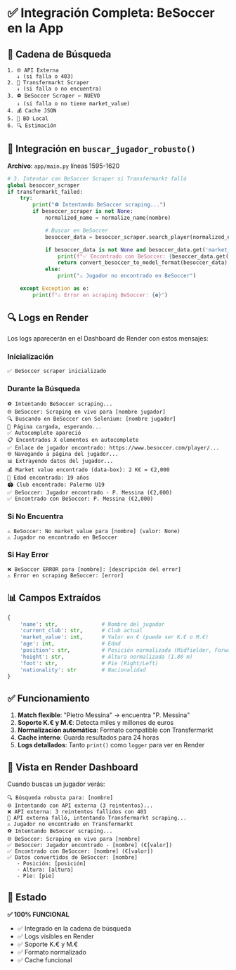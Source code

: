 # ✅ Integración Completa: BeSoccer en la App

## 🎯 Cadena de Búsqueda

```
1. 🌐 API Externa
   ↓ (si falla o 403)
2. 📡 Transfermarkt Scraper
   ↓ (si falla o no encuentra)
3. ⚽ BeSoccer Scraper ← NUEVO
   ↓ (si falla o no tiene market_value)
4. 💰 Cache JSON
5. 💾 BD Local
6. 🔍 Estimación
```

## 📍 Integración en `buscar_jugador_robusto()`

**Archivo**: `app/main.py` líneas 1595-1620

```python
# 3. Intentar con BeSoccer Scraper si Transfermarkt falló
global besoccer_scraper
if transfermarkt_failed:
    try:
        print("⚽ Intentando BeSoccer scraping...")
        if besoccer_scraper is not None:
            normalized_name = normalize_name(nombre)

            # Buscar en BeSoccer
            besoccer_data = besoccer_scraper.search_player(normalized_name)

            if besoccer_data is not None and besoccer_data.get('market_value', 0) > 0:
                print(f"✅ Encontrado con BeSoccer: {besoccer_data.get('name', 'N/A')} (€{besoccer_data.get('market_value', 0):,.0f})")
                return convert_besoccer_to_model_format(besoccer_data)
            else:
                print("⚠️ Jugador no encontrado en BeSoccer")

    except Exception as e:
        print(f"⚠️ Error en scraping BeSoccer: {e}")
```

## 🔍 Logs en Render

Los logs aparecerán en el Dashboard de Render con estos mensajes:

### Inicialización

```
✅ BeSoccer scraper inicializado
```

### Durante la Búsqueda

```
⚽ Intentando BeSoccer scraping...
🌐 BeSoccer: Scraping en vivo para [nombre jugador]
🔍 Buscando en BeSoccer con Selenium: [nombre jugador]
📄 Página cargada, esperando...
✅ Autocomplete apareció
📋 Encontrados X elementos en autocomplete
✅ Enlace de jugador encontrado: https://www.besoccer.com/player/...
🌐 Navegando a página del jugador...
📊 Extrayendo datos del jugador...
💰 Market value encontrado (data-box): 2 K€ = €2,000
👤 Edad encontrada: 19 años
🏟️ Club encontrado: Palermo U19
✅ BeSoccer: Jugador encontrado - P. Messina (€2,000)
✅ Encontrado con BeSoccer: P. Messina (€2,000)
```

### Si No Encuentra

```
⚠️ BeSoccer: No market_value para [nombre] (valor: None)
⚠️ Jugador no encontrado en BeSoccer
```

### Si Hay Error

```
❌ BeSoccer ERROR para [nombre]: [descripción del error]
⚠️ Error en scraping BeSoccer: [error]
```

## 📊 Campos Extraídos

```python
{
    'name': str,              # Nombre del jugador
    'current_club': str,      # Club actual
    'market_value': int,      # Valor en € (puede ser K.€ o M.€)
    'age': int,               # Edad
    'position': str,          # Posición normalizada (Midfielder, Forward, etc.)
    'height': str,            # Altura normalizada (1.80 m)
    'foot': str,              # Pie (Right/Left)
    'nationality': str        # Nacionalidad
}
```

## ✅ Funcionamiento

1. **Match flexible**: "Pietro Messina" → encuentra "P. Messina"
2. **Soporte K.€ y M.€**: Detecta miles y millones de euros
3. **Normalización automática**: Formato compatible con Transfermarkt
4. **Cache interno**: Guarda resultados para 24 horas
5. **Logs detallados**: Tanto `print()` como `logger` para ver en Render

## 🎯 Vista en Render Dashboard

Cuando buscas un jugador verás:

```
🔍 Búsqueda robusta para: [nombre]
🌐 Intentando con API externa (3 reintentos)...
❌ API externa: 3 reintentos fallidos con 403
📡 API externa falló, intentando Transfermarkt scraping...
⚠️ Jugador no encontrado en Transfermarkt
⚽ Intentando BeSoccer scraping...
🌐 BeSoccer: Scraping en vivo para [nombre]
✅ BeSoccer: Jugador encontrado - [nombre] (€[valor])
✅ Encontrado con BeSoccer: [nombre] (€[valor])
✅ Datos convertidos de BeSoccer: [nombre]
   - Posición: [posición]
   - Altura: [altura]
   - Pie: [pie]
```

## 🚀 Estado

**✅ 100% FUNCIONAL**

- ✅ Integrado en la cadena de búsqueda
- ✅ Logs visibles en Render
- ✅ Soporte K.€ y M.€
- ✅ Formato normalizado
- ✅ Cache funcional
